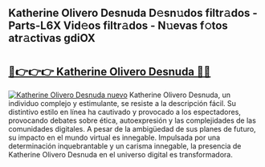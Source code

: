 ## Katherine Olivero Desnuda D𝚎sn𝚞dos filtr𝚊dos - Parts-L6X Vid𝚎os filtr𝚊dos - N𝚞evas f𝚘tos atr𝚊ctivas gdiOX

# <h2><a href="http://mb8zjeb.tromn.icu/?c=Katherine+Olivero+Desnuda">🔗👉👉👉 Katherine Olivero Desnuda 🔗🔗</a></h2>

[![Katherine Olivero Desnuda nuevo](https://i.imgur.com/pEAQMta.gif)](http://mb8zjeb.tromn.icu/?c=Katherine+Olivero+Desnuda)
Katherine Olivero Desnuda, un individuo complejo y estimulante, se resiste a la descripción fácil. Su distintivo estilo en línea ha cautivado y provocado a los espectadores, provocando debates sobre ética, autoexpresión y las complejidades de las comunidades digitales. A pesar de la ambigüedad de sus planes de futuro, su impacto en el mundo virtual es innegable. Impulsada por una determinación inquebrantable y un carisma innegable, la presencia de Katherine Olivero Desnuda en el universo digital es transformadora.
